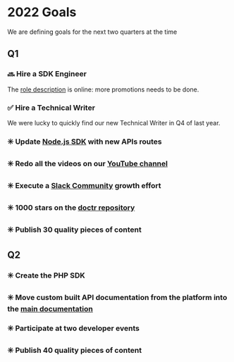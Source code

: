 # 2022 Goals

We are defining goals for the next two quarters at the time

## Q1

### 🔜 Hire a SDK Engineer
The [role description](https://www.welcometothejungle.com/en/companies/mindee/jobs/developer-relations-engineer_paris) is online: more promotions needs to be done.

### ✅ Hire a Technical Writer
We were lucky to quickly find our new Technical Writer in Q4 of last year.

### ✳️ Update [Node.js SDK](https://github.com/mindee/mindee-api-nodejs) with new APIs routes

### ✳️ Redo all the videos on our [YouTube channel](https://www.youtube.com/channel/UCXcb0H4P81RqvvvFfWdszoA)

### ✳️ Execute a [Slack Community](https://join.slack.com/t/mindee-community/shared_invite/zt-uzgmljfl-MotFVfH~IdEZxjp~0zldww) growth effort

### ✳️ 1000 stars on the [doctr repository](https://github.com/mindee/doctr)

### ✳️ Publish 30 quality pieces of content

## Q2

### ✳️ Create the PHP SDK

### ✳️ Move custom built API documentation from the platform into the [main documentation](https://developers.mindee.com/docs)

### ✳️ Participate at two developer events

### ✳️ Publish 40 quality pieces of content
